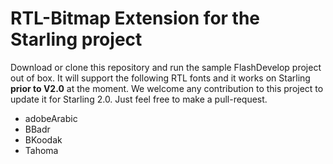 # RTL-Bitmap Extension for the Starling project

Download or clone this repository and run the sample FlashDevelop project out of box. It will support the following RTL fonts and it works on Starling **prior to V2.0** at the moment. We welcome any contribution to this project to update it for Starling 2.0. Just feel free to make a pull-request.

* adobeArabic
* BBadr
* BKoodak
* Tahoma